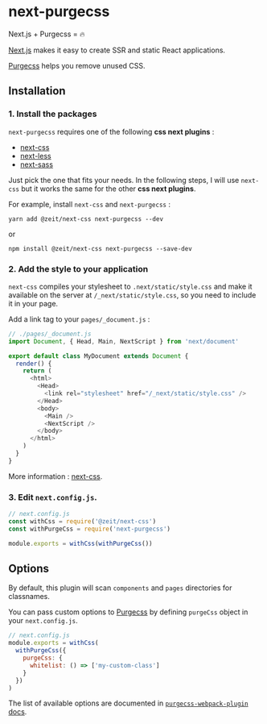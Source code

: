 # next-purgecss

Next.js + Purgecss = 🔥

[Next.js](https://nextjs.org/) makes it easy to create SSR and static React applications.

[Purgecss](https://www.purgecss.com/) helps you remove unused CSS.

## Installation

### 1. Install the packages

`next-purgecss` requires one of the following **css next plugins** :

- [next-css](https://github.com/zeit/next-plugins/tree/master/packages/next-css)
- [next-less](https://github.com/zeit/next-plugins/tree/master/packages/next-less)
- [next-sass](https://github.com/zeit/next-plugins/tree/master/packages/next-sass)

Just pick the one that fits your needs. In the following steps, I will use `next-css` but it works the same for the other **css next plugins**.

For example, install `next-css` and `next-purgecss` :

```
yarn add @zeit/next-css next-purgecss --dev
```

or

```
npm install @zeit/next-css next-purgecss --save-dev
```

### 2. Add the style to your application

`next-css` compiles your stylesheet to `.next/static/style.css` and make it available on the server at `/_next/static/style.css`, so you need to include it in your page.

Add a link tag to your `pages/_document.js` :

```js
// ./pages/_document.js
import Document, { Head, Main, NextScript } from 'next/document'

export default class MyDocument extends Document {
  render() {
    return (
      <html>
        <Head>
          <link rel="stylesheet" href="/_next/static/style.css" />
        </Head>
        <body>
          <Main />
          <NextScript />
        </body>
      </html>
    )
  }
}
```

More information : [next-css](https://github.com/zeit/next-plugins/tree/master/packages/next-css).

### 3. Edit `next.config.js`.

```js
// next.config.js
const withCss = require('@zeit/next-css')
const withPurgeCss = require('next-purgecss')

module.exports = withCss(withPurgeCss())
```

## Options

By default, this plugin will scan `components` and `pages`
directories for classnames.

You can pass custom options to
[Purgecss](https://github.com/FullHuman/purgecss-webpack-plugin) by defining
`purgeCss` object in your `next.config.js`.

```js
// next.config.js
module.exports = withCss(
  withPurgeCss({
    purgeCss: {
      whitelist: () => ['my-custom-class']
    }
  })
)
```

The list of available options are documented in [`purgecss-webpack-plugin`
docs](https://github.com/FullHuman/purgecss-webpack-plugin#options).
